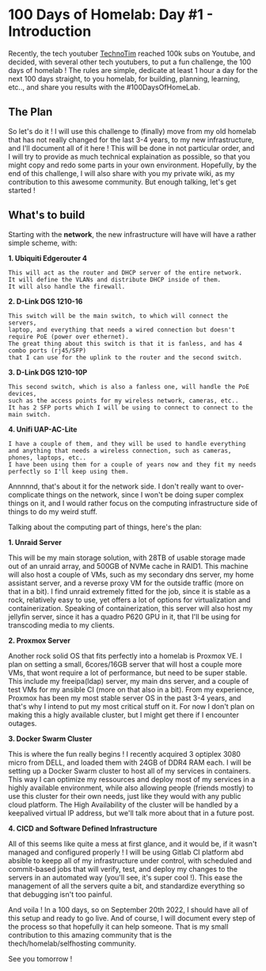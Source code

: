 # 100 Days of Homelab: Day #1 - Introduction
Recently,  the tech youtuber [TechnoTim](https://www.youtube.com/c/TechnoTimLive) reached 100k subs on Youtube, and decided, with several other tech youtubers, to put a fun challenge, the 100 days of homelab !
The rules are simple, dedicate at least 1 hour a day for the next 100 days straight, to you homelab, for building, planning, learning, etc.., and share you results with the #100DaysOfHomeLab.


## The Plan
So let's do it ! I will use this challenge to (finally) move from my old homelab that has not really changed for the last 3-4 years, to my new infrastructure, and I'll document all of it here !
This will be done in not particular order, and I will try to provide as much technical explaination as possible, so that you might copy and redo some parts in your own environment.
Hopefully, by the end of this challenge, I will also share with you my private wiki, as my contribution to this awesome community. But enough talking, let's get started !

## What's to build
Starting with the **network**, the new infrastructure will have will have a rather simple scheme, with:

**1. Ubiquiti Edgerouter 4**

    This will act as the router and DHCP server of the entire network.
    It will define the VLANs and distribute DHCP inside of them.
    It will also handle the firewall.

**2. D-Link DGS 1210-16**

    This switch will be the main switch, to which will connect the servers, 
    laptop, and everything that needs a wired connection but doesn't require PoE (power over ethernet). 
    The great thing about this switch is that it is fanless, and has 4 combo ports (rj45/SFP) 
    that I can use for the uplink to the router and the second switch.

**3. D-Link DGS 1210-10P**

    This second switch, which is also a fanless one, will handle the PoE devices, 
    such as the access points for my wireless network, cameras, etc..
    It has 2 SFP ports which I will be using to connect to connect to the main switch.

**4. Unifi UAP-AC-Lite**

    I have a couple of them, and they will be used to handle everything and anything that needs a wireless connection, such as cameras, phones, laptops, etc..
    I have been using them for a couple of years now and they fit my needs perfectly so I'll keep using them.

Annnnnd, that's about it for the network side. I don't really want to over-complicate things on the network, since I won't be doing super complex things on it, and I would rather focus on the computing infrastructure side of things to do my weird stuff.

Talking about the computing part of things, here's the plan:

**1. Unraid Server**

This will be my main storage solution, with 28TB of usable storage made out of an unraid array, and 500GB of NVMe cache in RAID1. This machine will also host a couple of VMs, such as my secondary dns server, my home assistant server, and a reverse proxy VM for the outside traffic (more on that in a bit). I find unraid extremely fitted for the job, since it is stable as a rock, relatively easy to use, yet offers a lot of options for virtualization and containerization. Speaking of containerization, this server will also host my jellyfin server, since it has a quadro P620 GPU in it, that I'll be using for transcoding media to my clients.

**2. Proxmox Server**

Another rock solid OS that fits perfectly into a homelab is Proxmox VE. I plan on setting a small, 6cores/16GB server that will host a couple more VMs, that wont require a lot of performance, but need to be super stable. This include my freeipa(ldap) server, my main dns server, and a couple of test VMs for my ansible CI (more on that also in a bit). From my experience, Proxmox has been my most stable server OS in the past 3-4 years, and that's why I intend to put my most critical stuff on it. For now I don't plan on making this a higly available cluster, but I might get there if I encounter outages.

**3. Docker Swarm Cluster**

This is where the fun really begins ! I recently acquired 3 optiplex 3080 micro from DELL, and loaded them with 24GB of DDR4 RAM each. I will be setting up a Docker Swarm cluster to host all of my services in containers. This way I can optimize my ressources and deploy most of my services in a highly available environment, while also allowing people (friends mostly) to use this cluster for their own needs, just like they would with any public cloud platform.
The High Availability of the cluster will be handled by a keepalived virtual IP address, but we'll talk more about that in a future post.

**4. CICD and Software Defined Infrastructure**

All of this seems like quite a mess at first glance, and it would be, if it wasn't managed and configured properly ! I will be using Gitlab CI platform abd absible to keepp all of my infrastructure under control, with scheduled and commit-based jobs that will verify, test, and deploy my changes to the servers in an automated way (you'll see, it's super cool !). This ease the management of all the servers quite a bit, and standardize everything so that debugging isn't too painful.

And voila ! In a 100 days, so on September 20th 2022, I should have all of this setup and ready to go live.
And of course, I will document every step of the process so that hopefully it can help someone.
That is my small contribution to this amazing community that is the thech/homelab/selfhosting community.

See you tomorrow !



